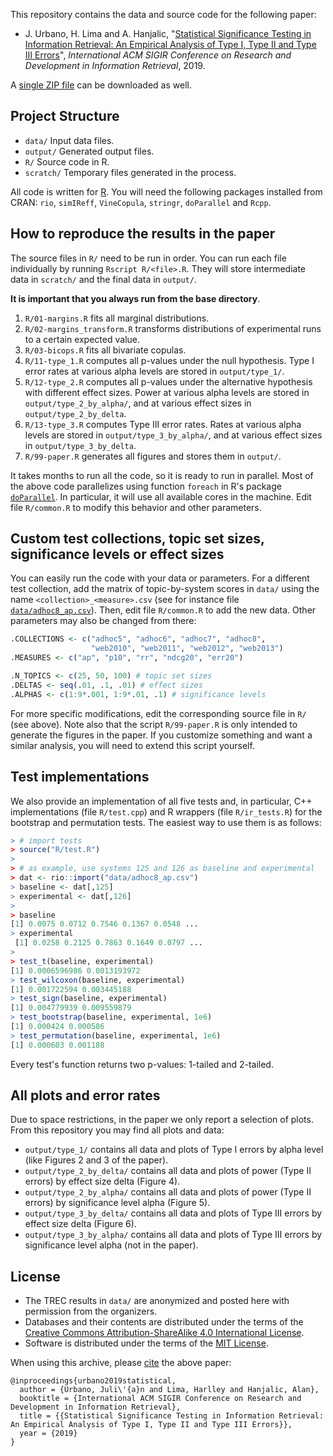 This repository contains the data and source code for the following paper:

* J. Urbano, H. Lima and A. Hanjalic, "[Statistical Significance Testing in Information Retrieval: An Empirical Analysis of Type I, Type II and Type III Errors](http://julian-urbano.info/files/publications/076-statistical-significance-testing-information-retrieval-empirical-analysis-type-i-type-ii-type-iii-errors.pdf)", *International ACM SIGIR Conference on Research and Development in Information Retrieval*, 2019.

A [single ZIP file](https://github.com/julian-urbano/sigir2019-statistical/archive/master.zip) can be downloaded as well.

## Project Structure

* `data/` Input data files.
* `output/` Generated output files.
* `R/` Source code in R.
* `scratch/` Temporary files generated in the process.

All code is written for [R](https://www.r-project.org). You will need the following packages installed from CRAN: `rio`, `simIReff`, `VineCopula`, `stringr`, `doParallel` and `Rcpp`.

## How to reproduce the results in the paper 

The source files in `R/` need to be run in order. You can run each file individually by running `Rscript R/<file>.R`. They will store intermediate data in `scratch/` and the final data in `output/`.

**It is important that you always run from the base directory**.

1. `R/01-margins.R` fits all marginal distributions.
2. `R/02-margins_transform.R` transforms distributions of experimental runs to a certain expected value.
3. `R/03-bicops.R` fits all bivariate copulas.
4. `R/11-type_1.R` computes all p-values under the null hypothesis. Type I error rates at various alpha levels are stored in `output/type_1/`.
5. `R/12-type_2.R` computes all p-values under the alternative hypothesis with different effect sizes. Power at various alpha levels are stored in `output/type_2_by_alpha/`, and at various effect sizes in `output/type_2_by_delta`.
6. `R/13-type_3.R` computes Type III error rates. Rates at various alpha levels are stored in `output/type_3_by_alpha/`, and at various effect sizes in `output/type_3_by_delta`.
7. `R/99-paper.R` generates all figures and stores them in `output/`.

It takes months to run all the code, so it is ready to run in parallel. Most of the above code parallelizes using function `foreach` in R's package [`doParallel`](https://cran.r-project.org/web/packages/doParallel/index.html). In particular, it will use all available cores in the machine. Edit file `R/common.R` to modify this behavior and other parameters.

## Custom test collections, topic set sizes, significance levels or effect sizes

You can easily run the code with your data or parameters. For a different test collection, add the matrix of topic-by-system scores in `data/` using the name `<collection>_<measure>.csv` (see for instance file [`data/adhoc8_ap.csv`](/data/adhoc8_ap.csv)). Then, edit file `R/common.R` to add the new data. Other parameters may also be changed from there:

```r
.COLLECTIONS <- c("adhoc5", "adhoc6", "adhoc7", "adhoc8",
                  "web2010", "web2011", "web2012", "web2013")
.MEASURES <- c("ap", "p10", "rr", "ndcg20", "err20")

.N_TOPICS <- c(25, 50, 100) # topic set sizes
.DELTAS <- seq(.01, .1, .01) # effect sizes
.ALPHAS <- c(1:9*.001, 1:9*.01, .1) # significance levels
```

For more specific modifications, edit the corresponding source file in `R/` (see above). Note also that the script `R/99-paper.R` is only intended to generate the figures in the paper. If you customize something and want a similar analysis, you will need to extend this script yourself.

## Test implementations

We also provide an implementation of all five tests and, in particular, C++ implementations (file `R/test.cpp`) and R wrappers (file `R/ir_tests.R`) for the bootstrap and permutation tests. The easiest way to use them is as follows:

```r
> # import tests
> source("R/test.R")
> 
> # as example, use systems 125 and 126 as baseline and experimental
> dat <- rio::import("data/adhoc8_ap.csv")
> baseline <- dat[,125]
> experimental <- dat[,126]
> 
> baseline
[1] 0.0075 0.0712 0.7546 0.1367 0.0548 ...
> experimental
 [1] 0.0258 0.2125 0.7863 0.1649 0.0797 ...
>
> test_t(baseline, experimental)
[1] 0.0006596986 0.0013193972
> test_wilcoxon(baseline, experimental)
[1] 0.001722594 0.003445188
> test_sign(baseline, experimental)
[1] 0.004779939 0.009559879
> test_bootstrap(baseline, experimental, 1e6)
[1] 0.000424 0.000586
> test_permutation(baseline, experimental, 1e6)
[1] 0.000603 0.001188
```

Every test's function returns two p-values: 1-tailed and 2-tailed.

## All plots and error rates

Due to space restrictions, in the paper we only report a selection of plots. From this repository you may find all plots and data:

* `output/type_1/` contains all data and plots of Type I errors by alpha level (like Figures 2 and 3 of the paper).
* `output/type_2_by_delta/` contains all data and plots of power (Type II errors) by effect size delta (Figure 4).
* `output/type_2_by_alpha/` contains all data and plots of power (Type II errors) by significance level alpha (Figure 5).
* `output/type_3_by_delta/` contains all data and plots of Type III errors by effect size delta (Figure 6).
* `output/type_3_by_alpha/` contains all data and plots of Type III errors by significance level alpha (not in the paper).

## License

* The TREC results in `data/` are anonymized and posted here with permission from the organizers.
* Databases and their contents are distributed under the terms of the [Creative Commons Attribution-ShareAlike 4.0 International License](http://creativecommons.org/licenses/by-sa/4.0/).
* Software is distributed under the terms of the [MIT License](https://opensource.org/licenses/MIT).

When using this archive, please [cite](CITE.bib) the above paper:

    @inproceedings{urbano2019statistical,
      author = {Urbano, Juli\'{a}n and Lima, Harlley and Hanjalic, Alan},
      booktitle = {International ACM SIGIR Conference on Research and Development in Information Retrieval},
      title = {{Statistical Significance Testing in Information Retrieval: An Empirical Analysis of Type I, Type II and Type III Errors}},
      year = {2019}
    }
